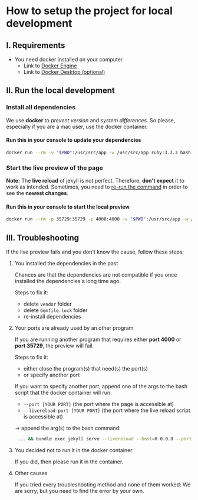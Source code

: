 # How to setup the project for local development

## I. Requirements

- You need docker installed on your computer
  - Link to [Docker Engine](https://docs.docker.com/engine/install/)
  - Link to [Docker Desktop (optional)](https://docs.docker.com/get-docker/)

## II. Run the local development

### Install all dependencies

We use **docker** to *prevent version* and *system differences*. So please, especially if you are a mac user, use the docker container.

#### Run this in your console to update your dependencies

```bash
docker run --rm -v "$PWD":/usr/src/app -w /usr/src/app ruby:3.3.3 bash -c "bundle config set --local path '/usr/src/app/vendor' && bundle install"
```

### Start the live preview of the page

**Note:** The **live reload** of jekyll is not perfect. Therefore, **don't expect** it to work as intended. Sometimes, you need to <u>re-run the command</u> in order to see the **newest changes**.

#### Run this in your console to start the local preview

```bash
docker run --rm -p 35729:35729 -p 4000:4000 -v "$PWD":/usr/src/app -w /usr/src/app ruby:3.1.3 bash -c "bundle config set --local path '/usr/src/app/vendor' && bundle exec jekyll serve --livereload --host=0.0.0.0"
```

## III. Troubleshooting

If the live preview fails and you don't know the cause, follow these steps:

1. You installed the dependencies in the past

    Chances are that the dependencies are not compatible if you once installed the dependencies a long time ago.

    Steps to fix it:
    - delete `vendor` folder
    - delete `Gemfile.lock` folder
    - re-install dependencies

2. Your ports are already used by an other program

    If you are running another program that requires either **port 4000** or **port 35729**, the preview will fail.

    Steps to fix it:
    - either close the program(s) that need(s) the port(s)
    - or specify another port

    If you want to specify another port, append one of the args to the bash script that the docker container will run:

    - `--port [YOUR PORT]` (the port where the page is accessible at)
    - `--livereload-port [YOUR PORT]` (the port where the live reload script is accessible at)

    &rarr; append the arg(s) to the bash command:

    ```bash
     ... && bundle exec jekyll serve --livereload --host=0.0.0.0 --port=[PORT] --livereload-port=[PORT]
    ```

3. You decided not to run it in the docker container

    If you did, then please run it in the container.

4. Other causes

    If you tried every troubleshooting method and none of them worked: We are sorry, but you need to find the error by your own.
